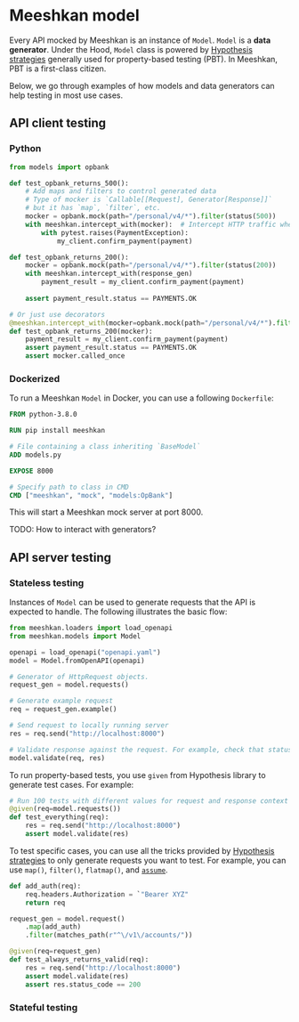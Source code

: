 # Meeshkan model

Every API mocked by Meeshkan is an instance of `Model`. `Model` is a **data generator**. Under the Hood, `Model` class is powered by [Hypothesis strategies](https://hypothesis.readthedocs.io/en/latest/data.html) generally used for property-based testing (PBT). In Meeshkan, PBT is a first-class citizen. 

Below, we go through examples of how models and data generators can help testing in most use cases.

## API client testing

### Python

```python
from models import opbank

def test_opbank_returns_500():
    # Add maps and filters to control generated data
    # Type of mocker is `Callable[[Request], Generator[Response]]`
    # but it has `map`, `filter`, etc.
    mocker = opbank.mock(path="/personal/v4/*").filter(status(500))
    with meeshkan.intercept_with(mocker):  # Intercept HTTP traffic when used as a context manager
        with pytest.raises(PaymentException):
            my_client.confirm_payment(payment)

def test_opbank_returns_200():
    mocker = opbank.mock(path="/personal/v4/*").filter(status(200))
    with meeshkan.intercept_with(response_gen)
        payment_result = my_client.confirm_payment(payment)
    
    assert payment_result.status == PAYMENTS.OK

# Or just use decorators
@meeshkan.intercept_with(mocker=opbank.mock(path="/personal/v4/*").filter(status(200)))
def test_opbank_returns_200(mocker):
    payment_result = my_client.confirm_payment(payment)
    assert payment_result.status == PAYMENTS.OK
    assert mocker.called_once
```

### Dockerized

To run a Meeshkan `Model` in Docker, you can use a following `Dockerfile`:

```Dockerfile
FROM python-3.8.0

RUN pip install meeshkan

# File containing a class inheriting `BaseModel`
ADD models.py

EXPOSE 8000

# Specify path to class in CMD
CMD ["meeshkan", "mock", "models:OpBank"]
```

This will start a Meeshkan mock server at port 8000.

TODO: How to interact with generators?

## API server testing

### Stateless testing

Instances of `Model` can be used to generate requests that the API is expected to handle. The following illustrates the basic flow:

```python
from meeshkan.loaders import load_openapi
from meeshkan.models import Model

openapi = load_openapi("openapi.yaml")
model = Model.fromOpenAPI(openapi)

# Generator of HttpRequest objects.
request_gen = model.requests()

# Generate example request
req = request_gen.example()

# Send request to locally running server
res = req.send("http://localhost:8000")

# Validate response against the request. For example, check that status code is one of those listed as valid responses for the given request.
model.validate(req, res)
```

To run property-based tests, you use `given` from Hypothesis library to generate test cases. For example:

```python
# Run 100 tests with different values for request and response context
@given(req=model.requests())
def test_everything(req):
    res = req.send("http://localhost:8000")
    assert model.validate(res)
```

To test specific cases, you can use all the tricks provided by [Hypothesis strategies](https://hypothesis.readthedocs.io/en/latest/data.html#adapting-strategies) to only generate requests you want to test. For example, you can use `map()`, `filter()`, `flatmap()`, and [`assume`](https://hypothesis.readthedocs.io/en/latest/details.html#hypothesis.assume).

```python
def add_auth(req):
    req.headers.Authorization = `"Bearer XYZ"
    return req

request_gen = model.request()
    .map(add_auth)
    .filter(matches_path(r"^\/v1\/accounts/"))

@given(req=request_gen)
def test_always_returns_valid(req):
    res = req.send("http://localhost:8000")
    assert model.validate(res)
    assert res.status_code == 200
```


### Stateful testing

